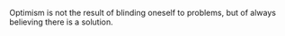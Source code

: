 Optimism is not the result of blinding oneself to problems, but of always believing there is a solution.
